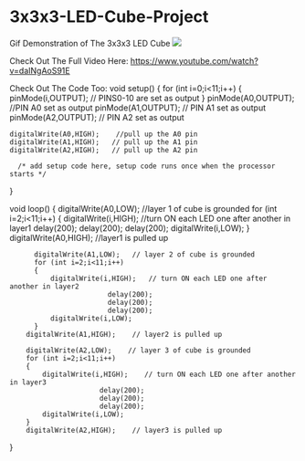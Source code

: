 # 3x3x3-LED-Cube-Project

Gif Demonstration of The 3x3x3 LED Cube
![](3x3x3_LED_Cube_Demo.gif)

Check Out The Full Video Here:
https://www.youtube.com/watch?v=daINgAoS91E

Check Out The Code Too:
void setup()
{
    for (int i=0;i<11;i++)
    {
        pinMode(i,OUTPUT);    // PINS0-10 are set as output
    }
    pinMode(A0,OUTPUT);    //PIN A0 set as output
    pinMode(A1,OUTPUT);   // PIN A1 set as output
    pinMode(A2,OUTPUT);   // PIN A2 set as output
    
    digitalWrite(A0,HIGH);    //pull up the A0 pin
    digitalWrite(A1,HIGH);   // pull up the A1 pin
    digitalWrite(A2,HIGH);   // pull up the A2 pin

      /* add setup code here, setup code runs once when the processor starts */

}

void loop()
{
        digitalWrite(A0,LOW);    //layer 1 of cube is grounded
          for (int i=2;i<11;i++)
          {
              digitalWrite(i,HIGH);    //turn ON each LED one after another in layer1
              delay(200);
                delay(200);
                  delay(200);
            digitalWrite(i,LOW);
          }
        digitalWrite(A0,HIGH);    //layer1 is pulled up
          
          digitalWrite(A1,LOW);   // layer 2 of cube is grounded
          for (int i=2;i<11;i++)
          {
              digitalWrite(i,HIGH);   // turn ON each LED one after another in layer2
                            delay(200);
                            delay(200);
                            delay(200);
              digitalWrite(i,LOW);
          }
        digitalWrite(A1,HIGH);    // layer2 is pulled up
          
        digitalWrite(A2,LOW);    // layer 3 of cube is grounded
        for (int i=2;i<11;i++)
        {
            digitalWrite(i,HIGH);    // turn ON each LED one after another in layer3
                          delay(200);
                          delay(200);
                          delay(200);
            digitalWrite(i,LOW);
        }
        digitalWrite(A2,HIGH);    // layer3 is pulled up

}
